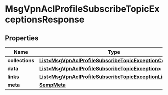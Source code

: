 
# MsgVpnAclProfileSubscribeTopicExceptionsResponse

## Properties
Name | Type | Description | Notes
------------ | ------------- | ------------- | -------------
**collections** | [**List&lt;MsgVpnAclProfileSubscribeTopicExceptionCollections&gt;**](MsgVpnAclProfileSubscribeTopicExceptionCollections.md) |  |  [optional]
**data** | [**List&lt;MsgVpnAclProfileSubscribeTopicException&gt;**](MsgVpnAclProfileSubscribeTopicException.md) |  |  [optional]
**links** | [**List&lt;MsgVpnAclProfileSubscribeTopicExceptionLinks&gt;**](MsgVpnAclProfileSubscribeTopicExceptionLinks.md) |  |  [optional]
**meta** | [**SempMeta**](SempMeta.md) |  | 



